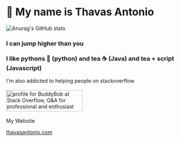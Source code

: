 <h1>👋 My name is Thavas Antonio </h1> 

![Anurag's GitHub stats](https://github-readme-stats.vercel.app/api?username=BuddyBob&show_icons=true&theme=dracula)

<h3> I can jump higher than you 
<br>
<br>
I like pythons 🐍 (python) and tea  ☕ (Java) and tea + script (Javascript)
<br>
</h3>
I'm also addicted to helping people on stackoverflow
<br/>
<br/>
<a href="https://stackoverflow.com/users/14222251/buddybob"><img src="https://stackoverflow.com/users/flair/14222251.png" width="208" height="58" alt="profile for BuddyBob at Stack Overflow, Q&amp;A for professional and enthusiast programmers" title="profile for BuddyBob at Stack Overflow, Q&amp;A for professional and enthusiast programmers"></a>
<br/>
<br/>
My Website

<a target="_blank" href="https://www.thavasantonio.com">thavasantonio.com<a/>




<!---
BuddyBob/BuddyBob is a ✨ special ✨ repository because its `README.md` (this file) appears on your GitHub profile.
You can click the Preview link to take a look at your changes.
--->
